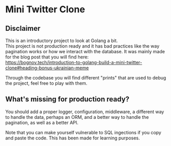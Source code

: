 # Mini Twitter Clone  
  
  
## Disclaimer
This is an introductory project to look at Golang a bit.  
This project is not production ready and it has bad practices like the way pagination works or how we interact with the database. It was mainly made for the blog post that you will find here:  
https://bognov.tech/introduction-to-golang-build-a-mini-twitter-clone#heading-bonus-ukrainian-meme

Through the codebase you will find different "prints" that are used to debug the project, feel free to play with them.

## What's missing for production ready?
You should add a proper logger, configuration, middleware, a different way to handle the data, perhaps an ORM, and a better way to handle the pagination, as well as a better API.  

Note that you can make yourself vulnerable to SQL ingections if you copy and paste the code. This has been made for learning purposes.